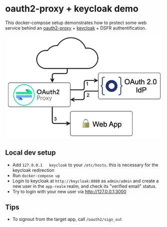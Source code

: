# oauth2-proxy + keycloak demo

This docker-compose setup demonstrates how to protect some web service behind an [oauth2-proxy](https://github.com/oauth2-proxy/oauth2-proxy) + [keycloak](https://www.keycloak.org/) + DSFR authentification.

[![](./diagram.jpg)](https://developer.okta.com/blog/2022/07/14/add-auth-to-any-app-with-oauth2-proxy)

## Local dev setup

- Add `127.0.0.1   keycloak` to your `/etc/hosts`. this is necessary for the keycloak redirection
- Run `docker-compose up`
- Login to keycloak at `http://keycloak:8080` as `admin/admin` and create a new user in the `app-realm` realm, and check its "verified email" status.
- Try to login with your new user via http://127.0.0.1:3000

## Tips

- To signout from the target app, call `/oauth2/sign_out`

